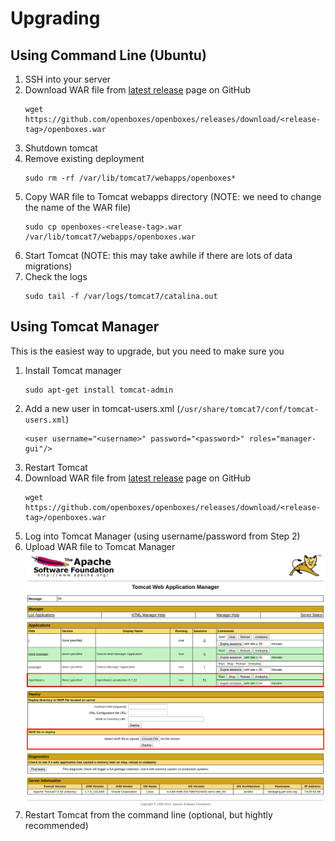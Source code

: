 # Upgrading 

## Using Command Line (Ubuntu)
1. SSH into your server
1. Download WAR file from [latest release](https://github.com/openboxes/openboxes/releases/latest) page on GitHub
    ```
    wget https://github.com/openboxes/openboxes/releases/download/<release-tag>/openboxes.war
    ```
1. Shutdown tomcat 
1. Remove existing deployment
    ```
    sudo rm -rf /var/lib/tomcat7/webapps/openboxes*
    ```
1. Copy WAR file to Tomcat webapps directory (NOTE: we need to change the name of the WAR file)
    ```
    sudo cp openboxes-<release-tag>.war /var/lib/tomcat7/webapps/openboxes.war
    ```
1. Start Tomcat (NOTE: this may take awhile if there are lots of data migrations)
1. Check the logs 
    ```
    sudo tail -f /var/logs/tomcat7/catalina.out
    ```

## Using Tomcat Manager
This is the easiest way to upgrade, but you need to make sure you 
1. Install Tomcat manager
    ```
    sudo apt-get install tomcat-admin
    ```
1. Add a new user in tomcat-users.xml (`/usr/share/tomcat7/conf/tomcat-users.xml`)
    ```
    <user username="<username>" password="<password>" roles="manager-gui"/>
    ```
1. Restart Tomcat
1. Download WAR file from [latest release](https://github.com/openboxes/openboxes/releases/latest) page on GitHub
    ```
    wget https://github.com/openboxes/openboxes/releases/download/<release-tag>/openboxes.war
    ```
1. Log into Tomcat Manager (using username/password from Step 2)
1. Upload WAR file to Tomcat Manager
![Profit](../img/upgrading-tomcat-manager-upload-war.png)
1. Restart Tomcat from the command line (optional, but hightly recommended)

